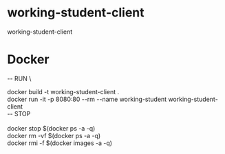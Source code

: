 # working-student-client
working-student-client

# Docker 
-- RUN \

docker build -t working-student-client . \
docker run -it -p 8080:80 --rm --name working-student working-student-client
\
-- STOP \
 \
docker stop $(docker ps -a -q) \
docker rm -vf $(docker ps -a -q)  \
docker rmi -f $(docker images -a -q)  